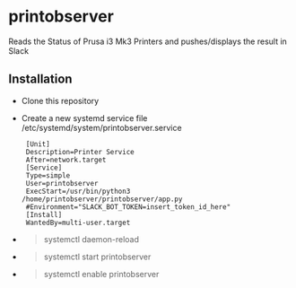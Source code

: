 # printobserver
Reads the Status of Prusa i3 Mk3 Printers and pushes/displays the result in Slack

## Installation
 * Clone this repository
 * Create a new systemd service file /etc/systemd/system/printobserver.service

        [Unit]                  
        Description=Printer Service
        After=network.target
        [Service]
        Type=simple
        User=printobserver
        ExecStart=/usr/bin/python3 /home/printobserver/printobserver/app.py
        #Environment="SLACK_BOT_TOKEN=insert_token_id_here"
        [Install]
        WantedBy=multi-user.target
        
 * > systemctl daemon-reload
 * > systemctl start printobserver
 * > systemctl enable printobserver
